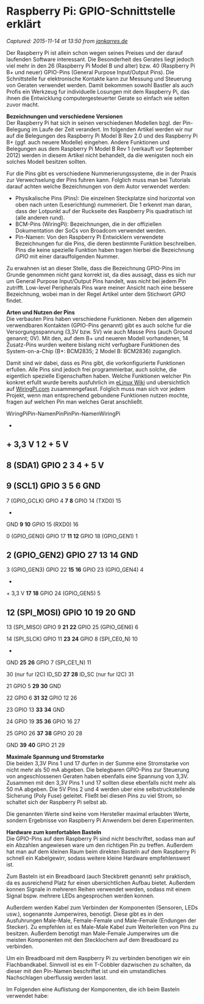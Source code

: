 # Raspberry Pi: GPIO-Schnittstelle erklärt

_Captured: 2015-11-14 at 13:50 from [jankarres.de](http://jankarres.de/2015/02/raspberry-pi-gpio-schnittstelle-erklaert/)_

Der Raspberry Pi ist allein schon wegen seines Preises und der darauf laufenden Software interessant. Die Besonderheit des Gerates liegt jedoch viel mehr in den 26 (Raspberry Pi Model B und alter) bzw. 40 (Raspberry Pi B+ und neuer) GPIO-Pins (General Purpose Input/Output Pins). Die Schnittstelle fur elektronische Kontakte kann zur Messung und Steuerung von Geraten verwendet werden. Damit bekommen sowohl Bastler als auch Profis ein Werkzeug fur individuelle Losungen mit dem Raspberry Pi, das ihnen die Entwicklung computergesteuerter Gerate so einfach wie selten zuvor macht.

**Bezeichnungen und verschiedene Versionen**  
Der Raspberry Pi hat sich in seinen verschiedenen Modellen bzgl. der Pin-Belegung im Laufe der Zeit verandert. Im folgenden Artikel werden wir nur auf die Belegungen des Raspberry Pi Model B Rev 2.0 und des Raspberry Pi B+ (ggf. auch neuere Modelle) eingehen. Andere Funktionen und Belegungen aus dem Raspberry Pi Model B Rev 1 (verkauft vor September 2012) werden in diesem Artikel nicht behandelt, da die wenigsten noch ein solches Modell besitzen sollten.

Fur die Pins gibt es verschiedene Nummerierungssysteme, die in der Praxis zur Verwechselung der Pins fuhren kann. Folglich muss man bei Tutorials darauf achten welche Bezeichnungen von dem Autor verwendet werden:

  * Physikalische Pins (Pins): Die einzelnen Steckplatze sind horizontal von oben nach unten (Leserichtung) nummeriert. Die 1 erkennt man daran, dass der Lotpunkt auf der Ruckseite des Raspberry Pis quadratisch ist (alle anderen rund).
  * BCM-Pins (WiringPi): Bezeichnungen, die in der offiziellen Dokumentation der SoCs von Broadcom verwendet werden.
  * Pin-Namen: Von den Raspberry Pi Entwicklern verwendete Bezeichnungen fur die Pins, die deren bestimmte Funktion beschreiben. Pins die keine spezielle Funktion haben tragen hierbei die Bezeichnung _GPIO_ mit einer darauffolgenden Nummer.

Zu erwahnen ist an dieser Stelle, dass die Bezeichnung GPIO-Pins im Grunde genommen nicht ganz korrekt ist, da dies aussagt, dass es sich nur um General Purpose Input/Output Pins handelt, was nicht bei jedem Pin zutrifft. Low-level Peripherals Pins ware meiner Ansicht nach eine bessere Bezeichnung, wobei man in der Regel Artikel unter dem Stichwort _GPIO_ findet.

**Arten und Nutzen der Pins**  
Die verbauten Pins haben verschiedene Funktionen. Neben den allgemein verwendbaren Kontakten (GPIO-Pins genannt) gibt es auch solche fur die Versorgungsspannung (3,3V bzw. 5V) wie auch Masse Pins (auch Ground genannt; 0V). Mit den, auf dem B+ und neueren Modell vorhandenen, 14 Zusatz-Pins wurden weitere bislang nicht verfugbare Funktionen des System-on-a-Chip (B+: BCM2835; 2 Model B: BCM2836) zuganglich.

Damit sind wir dabei, dass es Pins gibt, die vorkonfigurierte Funktionen erfullen. Alle Pins sind jedoch frei programmierbar, auch solche, die eigentlich spezielle Eigenschaften haben. Welche Funktionen welcher Pin konkret erfullt wurde bereits ausfuhrlich im [eLinux Wiki](http://elinux.org/RPi_BCM2835_GPIOs) und ubersichtlich auf [WiringPi.com](http://wiringpi.com/pins/special-pin-functions/) zusammengefasst. Folglich muss man sich vor jedem Projekt, wenn man entsprechend gebundene Funktionen nutzen mochte, fragen auf welchen Pin man welches Gerat anschließt.

WiringPiPin-NamenPinPinPin-NamenWiringPi

-
\+ 3,3 V
**1**
**2**
\+ 5 V
-

8
(SDA1) GPIO 2
**3**
**4**
\+ 5 V
-

9
(SCL1) GPIO 3
**5**
**6**
GND
-

7
(GPIO_GCLK) GPIO 4
**7**
**8**
GPIO 14 (TXD0)
15

-
GND
**9**
**10**
GPIO 15 (RXD0)
16

0
(GPIO_GEN0) GPIO 17
**11**
**12**
GPIO 18 (GPIO_GEN1)
1

2
(GPIO_GEN2) GPIO 27
**13**
**14**
GND
-

3
(GPIO_GEN3) GPIO 22
**15**
**16**
GPIO 23 (GPIO_GEN4)
4

-
\+ 3,3 V
**17**
**18**
GPIO 24 (GPIO_GEN5)
5

12
(SPI_MOSI) GPIO 10
**19**
**20**
GND
-

13
(SPI_MISO) GPIO 9
**21**
**22**
GPIO 25 (GPIO_GEN6)
6

14
(SPI_SLCK) GPIO 11
**23**
**24**
GPIO 8 (SPI_CE0_N)
10

-
GND
**25**
**26**
GPIO 7 (SPI_CE1_N)
11

30
(nur fur I2C) ID_SD
**27**
**28**
ID_SC (nur fur I2C)
31

21
GPIO 5
**29**
**30**
GND

22
GPIO 6
**31**
**32**
GPIO 12
26

23
GPIO 13
**33**
**34**
GND

24
GPIO 19
**35**
**36**
GPIO 16
27

25
GPIO 26
**37**
**38**
GPIO 20
28

GND
**39**
**40**
GPIO 21
29

**Maximale Spannung und Stromstarke**  
Die beiden 3,3V Pins 1 und 17 durfen in der Summe eine Stromstarke von nicht mehr als 50 mA abgeben. Die belegbaren GPIO-Pins zur Steuerung von angeschlossenen Geraten haben ebenfalls eine Spannung von 3,3V. Zusammen mit den 3,3V Pins 1 und 17 sollten diese ebenfalls nicht mehr als 50 mA abgeben. Die 5V Pins 2 und 4 werden uber eine selbstruckstellende Sicherung (Poly Fuse) geleitet. Fließt bei diesen Pins zu viel Strom, so schaltet sich der Raspberry Pi selbst ab.

Die genannten Werte sind keine vom Hersteller maximal erlaubten Werte, sondern Ergebnisse von Raspberry Pi Anwendern bei deren Experimenten.

**Hardware zum komfortablen Basteln**  
Die GPIO-Pins auf dem Raspberry Pi sind nicht beschriftet, sodass man auf ein Abzahlen angewiesen ware um den richtigen Pin zu treffen. Außerdem hat man auf dem kleinen Raum beim direkten Basteln auf dem Raspberry Pi schnell ein Kabelgewirr, sodass weitere kleine Hardware empfehlenswert ist.

Zum Basteln ist ein Breadboard (auch Steckbrett genannt) sehr praktisch, da es ausreichend Platz fur einen ubersichtlichen Aufbau bietet. Außerdem konnen Signale in mehreren Reihen verwendet werden, sodass mit einem Signal bspw. mehrere LEDs angesprochen werden konnen.

Außerdem werden Kabel zum Verbinden der Komponenten (Sensoren, LEDs usw.), sogenannte Jumperwires, benotigt. Diese gibt es in den Ausfuhrungen Male-Male, Female-Female und Male-Female (Endungen der Stecker). Zu empfehlen ist es Male-Male Kabel zum Weiterleiten von Pins zu besitzen. Außerdem benotigt man Male-Female Jumperwires um die meisten Komponenten mit den Stecklochern auf dem Breadboard zu verbinden.

Um ein Breadboard mit dem Raspberry Pi zu verbinden benotigen wir ein Flachbandkabel. Sinnvoll ist es ein T-Cobbler dazwischen zu schalten, da dieser mit den Pin-Namen beschriftet ist und ein umstandliches Nachschlagen uberflussig werden lasst.

Im Folgenden eine Auflistung der Komponenten, die ich beim Basteln verwendet habe:

